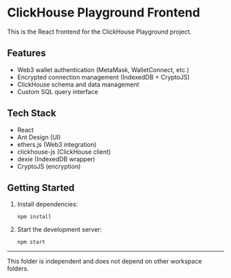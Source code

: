 # ClickHouse Playground Frontend

This is the React frontend for the ClickHouse Playground project.

## Features
- Web3 wallet authentication (MetaMask, WalletConnect, etc.)
- Encrypted connection management (IndexedDB + CryptoJS)
- ClickHouse schema and data management
- Custom SQL query interface

## Tech Stack
- React
- Ant Design (UI)
- ethers.js (Web3 integration)
- clickhouse-js (ClickHouse client)
- dexie (IndexedDB wrapper)
- CryptoJS (encryption)

## Getting Started
1. Install dependencies:
   ```
   npm install
   ```
2. Start the development server:
   ```
   npm start
   ```

---

This folder is independent and does not depend on other workspace folders.
